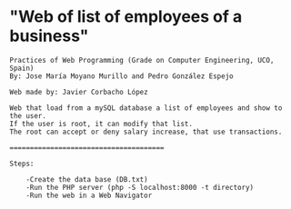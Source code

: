
"Web of list of employees of a business"
=========================================

	Practices of Web Programming (Grade on Computer Engineering, UCO, Spain)
	By: Jose María Moyano Murillo and Pedro González Espejo

	Web made by: Javier Corbacho López

	Web that load from a mySQL database a list of employees and show to the user.
	If the user is root, it can modify that list. 
	The root can accept or deny salary increase, that use transactions.

	======================================

	Steps:

		-Create the data base (DB.txt)
		-Run the PHP server (php -S localhost:8000 -t directory)
		-Run the web in a Web Navigator
	
